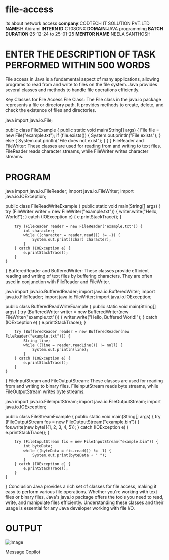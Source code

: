 # file-access
its about network access
**company**:CODTECH IT SOLUTION PVT.LTD
**NAME**:H.Abirami
**INTERN ID**:CT08GNX
**DOMAIN**:JAVA programming
**BATCH DURATION**:25-12-24 to 25-01-25
**MENTOR NAME**:NEELA SANTHOSH
# ENTER THE DESCRIPTION  OF TASK PERFORMED WITHIN 500 WORDS
File access in Java is a fundamental aspect of many applications, allowing programs to read from and write to files on the file system. Java provides several classes and methods to handle file operations efficiently.

Key Classes for File Access
File Class: The File class in the java.io package represents a file or directory path. It provides methods to create, delete, and check the existence of files and directories.

java
import java.io.File;

public class FileExample {
    public static void main(String[] args) {
        File file = new File("example.txt");
        if (file.exists()) {
            System.out.println("File exists");
        } else {
            System.out.println("File does not exist");
        }
    }
}
FileReader and FileWriter: These classes are used for reading from and writing to text files. FileReader reads character streams, while FileWriter writes character streams.
# PROGRAM
java
import java.io.FileReader;
import java.io.FileWriter;
import java.io.IOException;

public class FileReadWriteExample {
    public static void main(String[] args) {
        try (FileWriter writer = new FileWriter("example.txt")) {
            writer.write("Hello, World!");
        } catch (IOException e) {
            e.printStackTrace();
        }

        try (FileReader reader = new FileReader("example.txt")) {
            int character;
            while ((character = reader.read()) != -1) {
                System.out.print((char) character);
            }
        } catch (IOException e) {
            e.printStackTrace();
        }
    }
}
BufferedReader and BufferedWriter: These classes provide efficient reading and writing of text files by buffering characters. They are often used in conjunction with FileReader and FileWriter.

java
import java.io.BufferedReader;
import java.io.BufferedWriter;
import java.io.FileReader;
import java.io.FileWriter;
import java.io.IOException;

public class BufferedReadWriteExample {
    public static void main(String[] args) {
        try (BufferedWriter writer = new BufferedWriter(new FileWriter("example.txt"))) {
            writer.write("Hello, Buffered World!");
        } catch (IOException e) {
            e.printStackTrace();
        }

        try (BufferedReader reader = new BufferedReader(new FileReader("example.txt"))) {
            String line;
            while ((line = reader.readLine()) != null) {
                System.out.println(line);
            }
        } catch (IOException e) {
            e.printStackTrace();
        }
    }
}
FileInputStream and FileOutputStream: These classes are used for reading from and writing to binary files. FileInputStream reads byte streams, while FileOutputStream writes byte streams.

java
import java.io.FileInputStream;
import java.io.FileOutputStream;
import java.io.IOException;

public class FileStreamExample {
    public static void main(String[] args) {
        try (FileOutputStream fos = new FileOutputStream("example.bin")) {
            fos.write(new byte[]{1, 2, 3, 4, 5});
        } catch (IOException e) {
            e.printStackTrace();
        }

        try (FileInputStream fis = new FileInputStream("example.bin")) {
            int byteData;
            while ((byteData = fis.read()) != -1) {
                System.out.print(byteData + " ");
            }
        } catch (IOException e) {
            e.printStackTrace();
        }
    }
}
Conclusion
Java provides a rich set of classes for file access, making it easy to perform various file operations. Whether you're working with text files or binary files, Java's java.io package offers the tools you need to read, write, and manipulate files efficiently. Understanding these classes and their usage is essential for any Java developer working with file I/O.
# OUTPUT
![Image](https://github.com/user-attachments/assets/692e3452-0eb9-4879-a1b2-952d1f4fcc46)





Message Copilot
